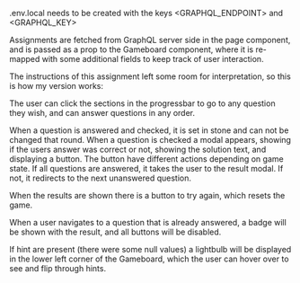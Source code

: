 .env.local needs to be created with the keys <GRAPHQL_ENDPOINT> and <GRAPHQL_KEY>

Assignments are fetched from GraphQL server side in the page component, and is passed as a prop to the Gameboard component, where it is re-mapped with some additional fields to keep track of user interaction.

The instructions of this assignment left some room for interpretation, so this is how my version works:

The user can click the sections in the progressbar to go to any question they wish, and can answer questions in any order.

When a question is answered and checked, it is set in stone and can not be changed that round. When a question is checked a modal appears, showing if the users answer was correct or not, showing the solution text, and displaying a button. The button have different actions depending on game state. If all questions are answered, it takes the user to the result modal. If not, it redirects to the next unanswered question.

When the results are shown there is a button to try again, which resets the game.

When a user navigates to a question that is already answered, a badge will be shown with the result, and all buttons will be disabled.

If hint are present (there were some null values) a lightbulb will be displayed in the lower left corner of the Gameboard, which the user can hover over to see and flip through hints.
